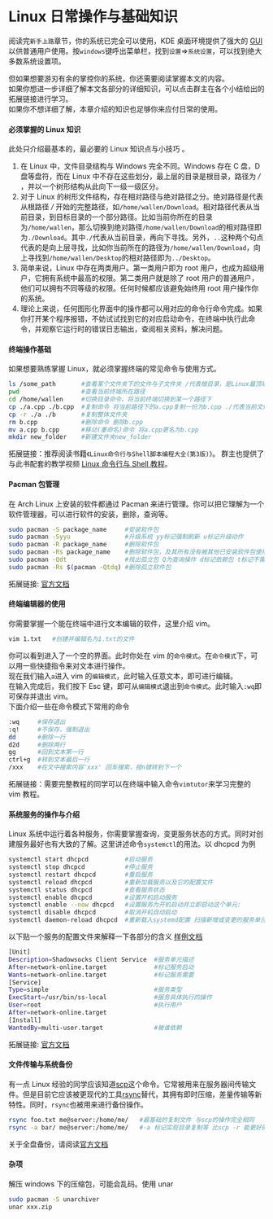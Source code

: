 # Linux 日常操作与基础知识

阅读完`新手上路`章节，你的系统已完全可以使用，KDE 桌面环境提供了强大的 [GUI](https://zh.wikipedia.org/wiki/%E5%9B%BE%E5%BD%A2%E7%94%A8%E6%88%B7%E7%95%8C%E9%9D%A2) 以供普通用户使用。按`windows`键呼出菜单栏，找到`设置`=>`系统设置`，可以找到绝大多数系统设置项。

但如果想要游刃有余的掌控你的系统，你还需要阅读掌握本文的内容。  
如果你想进一步详细了解本文各部分的详细知识，可以点击群主在各个小结给出的拓展链接进行学习。  
如果你不想详细了解，本章介绍的知识也足够你来应付日常的使用。

#### 必须掌握的 Linux 知识

此处只介绍最基本的，最必要的 Linux 知识点与小技巧 。

1. 在 Linux 中，文件目录结构与 Windows 完全不同。Windows 存在 C 盘，D 盘等盘符，而在 Linux 中不存在这些划分，最上层的目录是根目录，路径为 _/_ ，并以一个树形结构从此向下一级一级区分。
2. 对于 Linux 的树形文件结构，存在相对路径与绝对路径之分。绝对路径是代表从根路径 _/_ 开始的完整路径，如`/home/wallen/Download`。相对路径代表从当前目录，到目标目录的一个部分路径。比如当前你所在的目录为`/home/wallen`，那么切换到绝对路径`/home/wallen/Download`的相对路径即为`./Download`。其中`./`代表从当前目录，再向下寻找。另外，`..`这种两个句点代表的是向上层寻找，比如你当前所在的路径为`/home/wallen/Download`，向上寻找到`/home/wallen/Desktop`的相对路径即为`../Desktop`。
3. 简单来说，Linux 中存在两类用户。第一类用户即为 root 用户，也成为超级用户，它拥有系统中最高的权限。第二类用户就是除了 root 用户的普通用户，他们可以拥有不同等级的权限。任何时候都应该避免始终用 root 用户操作你的系统。
4. 理论上来说，任何图形化界面中的操作都可以用对应的命令行命令完成。如果你打开某个程序报错，不妨试试找到它的对应启动命令，在终端中执行此命令，并观察它运行时的错误日志输出，查阅相关资料，解决问题。

#### 终端操作基础

如果想要熟练掌握 Linux，就必须掌握终端的常见命令与使用方式。

```bash
ls /some_path       #查看某个文件夹下的文件与子文件夹 /代表根目录，是Linux最顶端的路径，是绝对路径
pwd                 #查看当前终端所在路径
cd /home/wallen     #切换目录命令，将当前终端切换到某一个路径下
cp ./a.cpp ./b.cpp  #复制命令 将当前路径下的a.cpp复制一份为b.cpp ./代表当前文件夹所在路径，是相对路径
cp -r ./a ./b       #复制整体文件夹
rm b.cpp            #删除命令 删除b.cpp
mv a.cpp b.cpp      #移动(重命名)命令 将a.cpp更名为b.cpp
mkdir new_folder    #新建文件夹new_folder
```

拓展链接：推荐阅读书籍`《Linux命令行与Shell脚本编程大全(第3版)》`。 群主也提供了与此书配套的教学视频 [Linux 命令行与 Shell 教程](https://bilibili.com)。

#### Pacman 包管理

在 Arch Linux 上安装的软件都通过 Pacman 来进行管理。你可以把它理解为一个软件管理器，可以进行软件的安装，删除，查询等。

```bash
sudo pacman -S package_name     #安装软件包
sudo pacman -Syyu               #升级系统 yy标记强制刷新 u标记升级动作
sudo pacman -R package_name     #删除软件包
sudo pacman -Rs package_name    #删除软件包，及其所有没有被其他已安装软件包使用的依赖包
sudo pacman -Qdt                #找出孤立包 Q为查询操作 d标记依赖包 t标记不需要的包 dt合并标记孤立包
sudo pacman -Rs $(pacman -Qtdq) #删除孤立软件包
```

拓展链接: [官方文档](https://wiki.archlinux.org/index.php/Pacman)

#### 终端编辑器的使用

你需要掌握一个能在终端中进行文本编辑的软件，这里介绍 vim。

```bash
vim 1.txt   #创建并编辑名为1.txt的文件
```

你可以看到进入了一个空的界面。此时你处在 vim 的`命令模式`。在`命令模式`下，可以用一些快捷指令来对文本进行操作。  
现在我们输入`a`进入 vim 的`编辑模式`，此时输入任意文本，即可进行编辑。  
在输入完成后，我们按下 Esc 键，即可从`编辑模式`退出到`命令模式`。此时输入`:wq`即可保存并退出 vim。  
下面介绍一些在命令模式下常用的命令

```bash
:wq     #保存退出
:q!     #不保存，强制退出
dd      #删除一行
d2d     #删除两行
gg      #回到文本第一行
ctrl+g  #转到文本最后一行
/xxx    #在文中搜索内容'xxx' 回车搜索，按n键转到下一个
```

拓展链接：需要完整教程的同学可以在终端中输入命令`vimtutor`来学习完整的 vim 教程。

#### 系统服务的操作与介绍

Linux 系统中运行着各种服务，你需要掌握查询，变更服务状态的方式。同时对创建服务最好也有大致的了解。这里讲述命令`systemctl`的用法。以 dhcpcd 为例

```bash
systemctl start dhcpcd          #启动服务
systemctl stop dhcpcd           #停止服务
systemctl restart dhcpcd        #重启服务
systemctl reload dhcpcd         #重新加载服务以及它的配置文件
systemctl status dhcpcd         #查看服务状态
systemctl enable dhcpcd         #设置开机启动服务
systemctl enable --now dhcpcd   #设置服务为开机启动并立即启动这个单元:
systemctl disable dhcpcd        #取消开机自动启动
systemctl daemon-reload dhcpcd  #重新载入systemd配置 扫描新增或变更的服务单元 不会重新加载变更的配置 加载变更的配置用reload
```

以下贴一个服务的配置文件来解释一下各部分的含义
[样例文档](https://www.freedesktop.org/software/systemd/man/systemd.service.html#Examples)

```bash
[Unit]
Description=Shadowsocks Client Service  #服务单元描述
After=network-online.target             #标记服务启动
Wants=network-online.target             #标记服务需要
[Service]
Type=simple                             #服务类型
ExecStart=/usr/bin/ss-local             #服务具体执行的操作
User=root                               #执行用户
After=network-online.target
[Install]
WantedBy=multi-user.target              #被谁依赖
```

拓展链接: [官方文档](https://wiki.archlinux.org/index.php/Systemd#Basic_systemctl_usage)

#### 文件传输与系统备份

有一点 Linux 经验的同学应该知道[scp](<https://wiki.archlinux.org/index.php/SCP_and_SFTP#Secure_copy_protocol_(SCP)>)这个命令。它常被用来在服务器间传输文件。但是目前它应该被更现代的工具[rsync](https://wiki.archlinux.org/index.php/Rsync)替代，其拥有即时压缩，差量传输等新特性。同时，`rsync`也被用来进行备份操作。

```bash
rsync foo.txt me@server:/home/me/   #最基础的复制文件 与scp的操作完全相同
rsync -a bar/ me@server:/home/me/   #-a 标记实现目录复制等 比scp -r 能更好的处理符号链接等情况
```

关于全盘备份，请阅读[官方文档](https://wiki.archlinux.org/index.php/Rsync#Full_system_backup)

#### 杂项

解压 windows 下的压缩包，可能会乱码。使用 unar

```bash
sudo pacman -S unarchiver
unar xxx.zip
```
